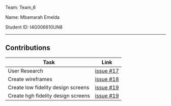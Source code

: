 Team: Team_6

Name: Mbamarah Emelda

Student ID: I4G006610UN8
<hr />

## Contributions

| Task | Link |
|------|------|
| User Research | [issue #17](https://github.com/zuri-training/team-6-auth-wiki/issues/17) |
| Create wireframes | [issue #18](https://github.com/zuri-training/team-6-auth-wiki/issues/18) |
| Create low fidelity design screens | [issue #19](https://github.com/zuri-training/team-6-auth-wiki/issues/19) |
| Create hgh fidelity design screens | [issue #19](https://github.com/zuri-training/team-6-auth-wiki/issues/20) |
